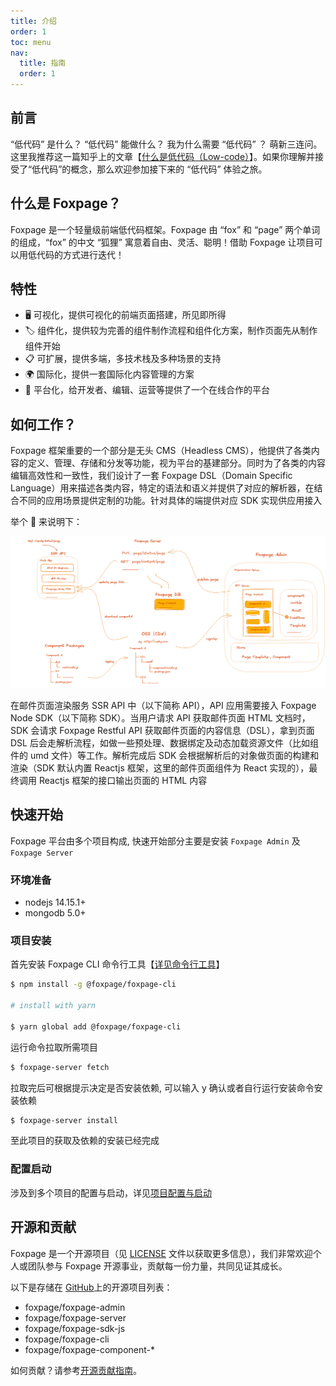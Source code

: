 ```yaml
---
title: 介绍
order: 1
toc: menu
nav:
  title: 指南
  order: 1
---
```


## 前言

“低代码” 是什么？ “低代码” 能做什么？ 我为什么需要 “低代码” ？ 萌新三连问。这里我推荐这一篇知乎上的文章【[什么是低代码（Low-code）](https://zhuanlan.zhihu.com/p/296396032)】。如果你理解并接受了“低代码”的概念，那么欢迎参加接下来的 “低代码” 体验之旅。

## 什么是 Foxpage？

Foxpage 是一个轻量级前端低代码框架。Foxpage 由 “fox” 和 “page” 两个单词的组成，“fox” 的中文 “狐狸” 寓意着自由、灵活、聪明！借助 Foxpage 让项目可以用低代码的方式进行迭代！

## 特性

- 🖥 可视化，提供可视化的前端页面搭建，所见即所得
- 🏷 组件化，提供较为完善的组件制作流程和组件化方案，制作页面先从制作组件开始
- 📋 可扩展，提供多端，多技术栈及多种场景的支持
- 🌍 国际化，提供一套国际化内容管理的方案
- 📡 平台化，给开发者、编辑、运营等提供了一个在线合作的平台

## 如何工作？

Foxpage 框架重要的一个部分是无头 CMS（Headless CMS），他提供了各类内容的定义、管理、存储和分发等功能，视为平台的基建部分。同时为了各类的内容编辑高效性和一致性，我们设计了一套 Foxpage DSL（Domain Specific Language）用来描述各类内容，特定的语法和语义并提供了对应的解析器，在结合不同的应用场景提供定制的功能。针对具体的端提供对应 SDK 实现供应用接入

举个 🌰 来说明下：

![how to work](../../public/guide/howtowork.png)

在邮件页面渲染服务 SSR API 中（以下简称 API），API 应用需要接入 Foxpage Node SDK（以下简称 SDK）。当用户请求 API 获取邮件页面 HTML 文档时，SDK 会请求 Foxpage Restful API 获取邮件页面的内容信息（DSL），拿到页面 DSL 后会走解析流程，如做一些预处理、数据绑定及动态加载资源文件（比如组件的 umd 文件）等工作。解析完成后 SDK 会根据解析后的对象做页面的构建和渲染（SDK 默认内置 Reactjs 框架，这里的邮件页面组件为 React 实现的），最终调用 Reactjs 框架的接口输出页面的 HTML 内容

## 快速开始

Foxpage 平台由多个项目构成, 快速开始部分主要是安装 `Foxpage Admin` 及 `Foxpage Server`

### 环境准备

- nodejs 14.15.1+
- mongodb 5.0+

### 项目安装

首先安装 Foxpage CLI 命令行工具【[详见命令行工具](/developer/tool/foxpage-cli)】

```sh
$ npm install -g @foxpage/foxpage-cli

# install with yarn

$ yarn global add @foxpage/foxpage-cli

```

运行命令拉取所需项目

```sh
$ foxpage-server fetch
```

拉取完后可根据提示决定是否安装依赖, 可以输入 y 确认或者自行运行安装命令安装依赖

```sh
$ foxpage-server install
```

至此项目的获取及依赖的安装已经完成

### 配置启动

涉及到多个项目的配置与启动，详见[项目配置与启动](/developer/start/install#项目配置启动)

## 开源和贡献

Foxpage 是一个开源项目（见 [LICENSE](https://github.com/foxpage/foxpage/blob/master/LICENSE) 文件以获取更多信息），我们非常欢迎个人或团队参与 Foxpage 开源事业，贡献每一份力量，共同见证其成长。

以下是存储在 [GitHub](https://github.com/foxpage)上的开源项目列表：

- foxpage/foxpage-admin
- foxpage/foxpage-server
- foxpage/foxpage-sdk-js
- foxpage/foxpage-cli
- foxpage/foxpage-component-\*

如何贡献？请参考[开源贡献指南](/guide/contribute)。
